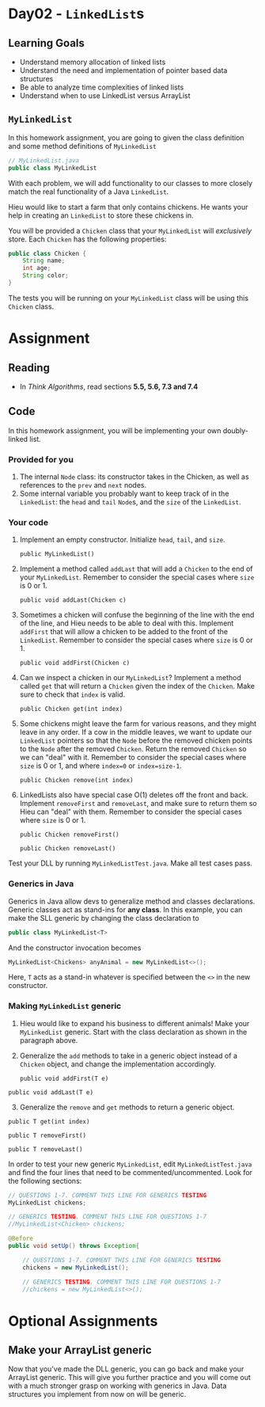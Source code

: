 # Day02 - `LinkedList`s

## Learning Goals

- Understand memory allocation of linked lists
- Understand the need and implementation of pointer based data structures
- Be able to analyze time complexities of linked lists
- Understand when to use LinkedList versus ArrayList

## `MyLinkedList`

In this homework assignment, you are going to given the class definition and some method definitions of `MyLinkedList`
```java
// MyLinkedList.java
public class MyLinkedList
```

With each problem, we will add functionality to our classes to more closely match the real functionality of a Java `LinkedList`.

Hieu would like to start a farm that only contains chickens. He wants your help in creating an `LinkedList` to store these chickens in.

You will be provided a `Chicken` class that your `MyLinkedList` will *exclusively* store. Each `Chicken` has the following properties:
```java
public class Chicken {
    String name;
    int age;
    String color;
}
```
The tests you will be running on your `MyLinkedList` class will be using this `Chicken` class.

# Assignment

## Reading

- In *Think Algorithms*, read sections **5.5, 5.6, 7.3 and 7.4**

## Code

In this homework assignment, you will be implementing your own doubly-linked list.

### Provided for you

1. The internal `Node` class: its constructor takes in the Chicken, as well as references to the `prev` and `next` nodes.
1. Some internal variable you probably want to keep track of in the `LinkedList`: the `head` and `tail` `Node`s, and the `size` of the `LinkedList`.

### Your code

1. Implement an empty constructor. Initialize `head`, `tail`, and `size`.

    `public MyLinkedList()`
    
1. Implement a method called `addLast` that will add a `Chicken` to the end of your `MyLinkedList`. Remember to consider the special cases where `size` is 0 or 1.

    `public void addLast(Chicken c)`

1. Sometimes a chicken will confuse the beginning of the line with the end of the line, and Hieu needs to be able to deal with this. Implement `addFirst` that will allow a chicken to be added to the front of the `LinkedList`. Remember to consider the special cases where `size` is 0 or 1.

    `public void addFirst(Chicken c)`

1. Can we inspect a chicken in our `MyLinkedList`? Implement a method called `get` that will return a `Chicken` given the index of the `Chicken`. Make sure to check that `index` is valid.

    `public Chicken get(int index)`
    
1. Some chickens might leave the farm for various reasons, and they might leave in any order. If a cow in the middle leaves, we want to update our `LinkedList` pointers so that the `Node` before the removed chicken points to the `Node` after the removed `Chicken`. Return the removed `Chicken` so we can "deal" with it. Remember to consider the special cases where `size` is 0 or 1, and where `index=0` or `index=size-1`.

    `public Chicken remove(int index)`

1. LinkedLists also have special case O(1) deletes off the front and back. Implement `removeFirst` and `removeLast`, and make sure to return them so Hieu can "deal" with them. Remember to consider the special cases where `size` is 0 or 1.

    `public Chicken removeFirst()`

    `public Chicken removeLast()`

Test your DLL by running `MyLinkedListTest.java`. Make all test cases pass.

### Generics in Java

Generics in Java allow devs to generalize method and classes declarations. Generic classes act as stand-ins for **any class**. In this example, you can make the SLL generic by changing the class declaration to

```java
public class MyLinkedList<T>
```

And the constructor invocation becomes

```java
MyLinkedList<Chickens> anyAnimal = new MyLinkedList<>();
```

Here, `T` acts as a stand-in whatever is specified between the `<>` in the new constructor.

### Making `MyLinkedList` generic

1. Hieu would like to expand his business to different animals! Make your `MyLinkedList` generic. Start with the class declaration as shown in the paragraph above.

2. Generalize the `add` methods to take in a generic object instead of a `Chicken` object, and change the implementation accordingly.

	`public void addFirst(T e)`

  `public void addLast(T e)`

3. Generalize the `remove` and `get` methods to return a generic object.

  `public T get(int index)`
  
  `public T removeFirst()`

  `public T removeLast()`

In order to test your new generic `MyLinkedList`, edit `MyLinkedListTest.java` and find the four lines that need to be commented/uncommented. Look for the following sections:

```java
// QUESTIONS 1-7. COMMENT THIS LINE FOR GENERICS TESTING
MyLinkedList chickens;

// GENERICS TESTING. COMMENT THIS LINE FOR QUESTIONS 1-7
//MyLinkedList<Chicken> chickens;

@Before
public void setUp() throws Exception{

    // QUESTIONS 1-7. COMMENT THIS LINE FOR GENERICS TESTING
    chickens = new MyLinkedList();

    // GENERICS TESTING. COMMENT THIS LINE FOR QUESTIONS 1-7
    //chickens = new MyLinkedList<>();

```

# Optional Assignments

## Make your ArrayList generic

Now that you've made the DLL generic, you can go back and make your ArrayList generic. This will give you further practice and you will come out with a much stronger grasp on working with generics in Java. Data structures you implement from now on will be generic.
